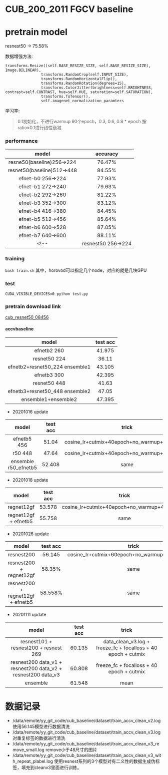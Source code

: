 # CUB_200_2011 FGCV baseline

# pretrain model
resnest50 -> 75.58%


数据增强方法:
```
transforms.Resize((self.BASE_RESIZE_SIZE, self.BASE_RESIZE_SIZE), Image.BILINEAR),
                transforms.RandomCrop(self.INPUT_SIZE),
                transforms.RandomHorizontalFlip(),
                transforms.RandomRotation(degrees=15),
                transforms.ColorJitter(brightness=self.BRIGHTNESS, contrast=self.CONTRAST, hue=self.HUE, saturation=self.SATURATION),
                transforms.ToTensor(),
                self.imagenet_normalization_paramters
```

学习率:
> 0.1初始化，不进行warmup 90个epoch，0.3, 0.6, 0.9 * epoch 按ratio=0.1进行线性衰减

### performance

|model|accuracy|
|:---:|:---:|
|resne50(baseline)256->224|76.47%|
|resnet50(baseline)512->448|84.55%|
|efnet-b0 256->224| 77.93%|
|efnet-b1 272->240| 79.63%|
|efnet-b2 292->260| 81.22%|
|efnet-b3 352->300| 83.12%|
|efnet-b4 416->380| 84.45%|
|efnet-b5 512->456| 85.64%|
|efnet-b6 600->528| 87.05%|
|efnet-b7 640->600| 88.11%|
<!-- |resnest50 256->224|| -->



### training
```bash train.sh```
其中，horovod可以指定几个node，对应的就是几块GPU

### test
```CUDA_VISIBLE_DEVICES=0 python test.py```


### pretrain download link

[cub_resnet50_08456](https://drive.google.com/file/d/1cl1GgHNaFzF9KNfGAkgaGveLinO-Yr9x/view?usp=sharing)



#### accvbaseline
|model|test acc|
|:---:|:---:|
|efnetb2 260| 41.975|
|resnet50 224|36.11|
|efnetb2+resnet50_224 ensemble1|43.105|
|efnetb3 300|	42.395|
|resnet50 448|	41.63|
|efnetb3+resnet50_448 ensemble2|	47.05|
|ensemble1+ensemble2|47.395|

- 20201016 update

|model|test acc|trick|
|:---:|:---:|:---:|
|efnetb5 456|51.04|cosine_lr+cutmix+40epoch+no_warmup+32bs+0.1lr|
|r50 448|47.64|cosine_lr+cutmix+40epoch+no_warmup+48bs+0.1lr|
|ensemble r50_efnetb5|52.408|same|


- 20201018 update
  
|model|test acc|trick|
|:---:|:---:|:---:|
|regnet12gf |53.578|cosine_lr+cutmix+40epoch+no_warmup+48bs+0.1lr|
|regnet12gf + efnetb5 |55.758|same|


- 20201026 update


|model|test acc|trick|
|:---:|:---:|:---:|
|resnest200 |56.145|cosine_lr+cutmix+60epoch+no_warmup+24bs+0.1lr+ls|
|resnest200 + regnet12gf |58.35%|same|
|resnest200 + regnet12gf + efnetb5 |58.558%|same|


- 20201111 update 

|model|test acc|trick|
|:---:|:---:|:---:|
|resnest101 + resnest200 + resnest 269 |60.135 |data_clean_v3.log + freeze_fc + focalloss + 40 epoch + cutmix|
|resnest200 data_v1 + resnest200 data_v2 + resnest200 data_v3 | 60.808| freeze_fc + focalloss + 40 epoch + cutmix |
|ensemble|61.548|mean|


# 数据记录

- /data/remote/yy_git_code/cub_baseline/dataset/train_accv_clean_v2.log 使用56.145模型进行数据清洗
- /data/remote/yy_git_code/cub_baseline/dataset/train_accv_clean_v3.log 对重复标签的数据进行清洗
- /data/remote/yy_git_code/cub_baseline/dataset/train_accv_clean_v3_remove_small.log remove小于48尺寸的图片
- /data/remote/yy_git_code/cub_baseline/dataset/train_accv_clean_v3_with_repeat_plabel.log 使用resnest系列的3个模型对有二义性的数据生成伪标签，填充到cleanv3里面进行训练。